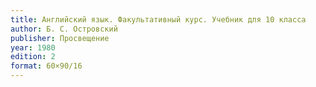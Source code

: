 ```yaml
---
title: Английский язык. Факультативный курс. Учебник для 10 класса
author: Б. С. Островский
publisher: Просвещение
year: 1980
edition: 2
format: 60×90/16
---
```

